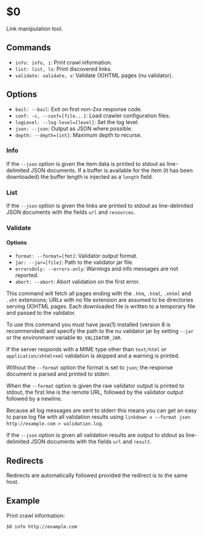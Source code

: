 $0
==

Link manipulation tool.

## Commands

* `info: info, i`: Print crawl information.
* `list: list, ls`: Print discovered links.
* `validate: validate, v`: Validate (X)HTML pages (nu validator).

## Options

* `bail: --bail`: Exit on first non-2xx response code.
* `conf: -c, --conf=[file...]`: Load crawler configuration files.
* `logLevel: --log-level=[level]`: Set the log level.
* `json: --json`: Output as JSON where possible.
* `depth: --depth=[int]`: Maximum depth to recurse.

### Info

If the `--json` option is given the item data is printed to stdout as line-delimited JSON documents. If a buffer is available for the item (it has been downloaded) the buffer length is injected as a `length` field.

### List

If the `--json` option is given the links are printed to stdout as line-delimited JSON documents with the fields `url` and `resources`.

### Validate

#### Options

* `format: --format=[fmt]`: Validator output format.
* `jar: --jar=[file]`: Path to the validator jar file.
* `errorsOnly: --errors-only`: Warnings and info messages are not reported.
* `abort: --abort`: Abort validation on the first error.

This command will fetch all pages ending with the `.htm`, `.html`, `.xhtml` and `.xht` extensions; URLs with no file extension are assumed to be directories serving (X)HTML pages. Each downloaded file is written to a temporary file and passed to the validator.

To use this command you must have java(1) installed (version 8 is recommended) and specify the path to the nu validator jar by setting `--jar` or the environment variable `NU_VALIDATOR_JAR`. 

If the server responds with a MIME type other than `text/html` or `application/xhtml+xml` validation is skipped and a warning is printed.

Without the `--format` option the format is set to `json`; the response document is parsed and printed to stderr.

When the `--format` option is given the raw validator output is printed to stdout, the first line is the remote URL, followed by the validator output followed by a newline.

Because all log messages are sent to stderr this means you can get an easy to parse log file with all validation results using `linkdown v --format json http://example.com > validation.log`.

If the `--json` option is given all validation results are output to stdout as line-delimited JSON documents with the fields `url` and `result`.

## Redirects

Redirects are automatically followed provided the redirect is to the same host.

## Example

Print crawl information:

```
$0 info http://example.com
```
